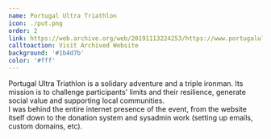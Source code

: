 ```yaml
---
name: Portugal Ultra Triathlon
icon: ./put.png
order: 2
link: https://web.archive.org/web/20191113224253/https://www.portugalultratriathlon.com/
calltoaction: Visit Archived Website
background: '#1b4d7b'
color: '#fff'
---
```


Portugal Ultra Triathlon is a solidary adventure and a triple ironman. Its mission is to challenge participants' limits and their resilience, generate social value and supporting local communities.  
I was behind the entire internet presence of the event, from the website itself down to the donation system and sysadmin work (setting up emails, custom domains, etc).
